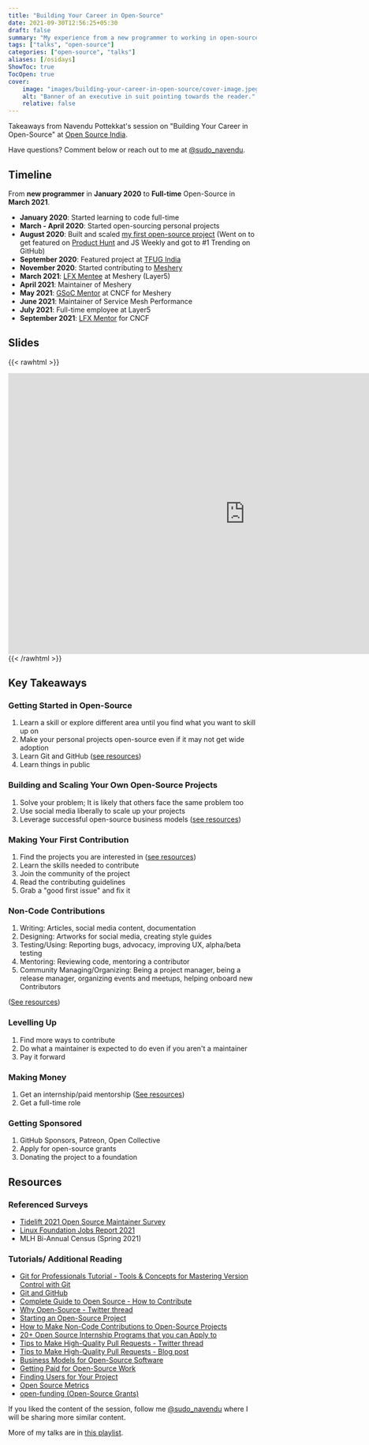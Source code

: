 ```yaml
---
title: "Building Your Career in Open-Source"
date: 2021-09-30T12:56:25+05:30
draft: false
summary: "My experience from a new programmer to working in open-source full time."
tags: ["talks", "open-source"]
categories: ["open-source", "talks"]
aliases: [/osidays]
ShowToc: true
TocOpen: true
cover:
    image: "images/building-your-career-in-open-source/cover-image.jpeg"
    alt: "Banner of an executive in suit pointing towards the reader."
    relative: false
---
```


Takeaways from Navendu Pottekkat's session on "Building Your Career in Open-Source" at [Open Source India](https://www.opensourceindia.in/).

Have questions? Comment below or reach out to me at [@sudo_navendu](https://twitter.com/sudo_navendu).

## Timeline

From **new programmer** in **January 2020** to **Full-time** Open-Source in **March 2021**.

* **January 2020**: Started learning to code full-time
* **March - April 2020**: Started open-sourcing personal projects
* **August 2020**: Built and scaled [my first open-source project](https://github.com/nsfw-filter/nsfw-filter)
(Went on to get featured on [Product Hunt](https://www.producthunt.com/posts/nsfw-filter) and JS Weekly and got to #1 Trending on GitHub)
* **September 2020**: Featured project at [TFUG India](https://www.youtube.com/watch?v=NS5RlRGVDEs)
* **November 2020**: Started contributing to [Meshery](https://github.com/meshery/meshery)
* **March 2021**: [LFX Mentee](https://mentorship.lfx.linuxfoundation.org/project/0d6fd362-04a1-4086-a6e7-ec753ed4a60b) at Meshery (Layer5)
* **April 2021**: Maintainer of Meshery
* **May 2021**: [GSoC Mentor](https://summerofcode.withgoogle.com/projects/#6432043061215232) at CNCF for Meshery
* **June 2021**: Maintainer of Service Mesh Performance
* **July 2021**: Full-time employee at Layer5
* **September 2021**: [LFX Mentor](https://mentorship.lfx.linuxfoundation.org/project/278ad0b0-ec8a-474a-863b-a8a01956d99c) for CNCF

## Slides

{{< rawhtml >}}
<iframe src="https://docs.google.com/presentation/d/e/2PACX-1vRrqLjU63fLyPLTg9FEAL7QtKCwyF0Hw8yoB4llgoR7HDw5ASCgrieqdHNmi9EzsfhwY9oT0BszumiO/embed?start=false&loop=false&delayms=5000" frameborder="0" width="960" height="569" allowfullscreen="true" mozallowfullscreen="true" webkitallowfullscreen="true"></iframe>
{{< /rawhtml >}}

## Key Takeaways

### Getting Started in Open-Source

1. Learn a skill or explore different area until you find what you want to skill up on
2. Make your personal projects open-source even if it may not get wide adoption
3. Learn Git and GitHub ([see resources](#resources))
4. Learn things in public

### Building and Scaling Your Own Open-Source Projects

1. Solve your problem; It is likely that others face the same problem too
2. Use social media liberally to scale up your projects
3. Leverage successful open-source business models ([see resources](#resources))

### Making Your First Contribution

1. Find the projects you are interested in ([see resources](#resources))
2. Learn the skills needed to contribute
3. Join the community of the project
4. Read the contributing guidelines
5. Grab a "good first issue" and fix it

### Non-Code Contributions

1. Writing: Articles, social media content, documentation
2. Designing: Artworks for social media, creating style guides
3. Testing/Using: Reporting bugs, advocacy, improving UX, alpha/beta testing
4. Mentoring: Reviewing code, mentoring a contributor
5. Community Managing/Organizing: Being a project manager, being a release manager, organizing events and meetups, helping onboard new Contributors

([See resources](#resources))

### Levelling Up

1. Find more ways to contribute
2. Do what a maintainer is expected to do even if you aren't a maintainer
3. Pay it forward

### Making Money

1. Get an internship/paid mentorship ([See resources](#resources))
2. Get a full-time role

### Getting Sponsored

1. GitHub Sponsors, Patreon, Open Collective
2. Apply for open-source grants
3. Donating the project to a foundation

## Resources

### Referenced Surveys

* [Tidelift 2021 Open Source Maintainer Survey](https://tidelift.com/subscription/the-tidelift-maintainer-survey)
* [Linux Foundation Jobs Report 2021](https://www.linuxfoundation.org/resources/publications/open-source-jobs-report-2021/)
* MLH Bi-Annual Census (Spring 2021)

### Tutorials/ Additional Reading

* [Git for Professionals Tutorial - Tools & Concepts for Mastering Version Control with Git](https://www.youtube.com/watch?v=Uszj_k0DGsg)
* [Git and GitHub](https://www.youtube.com/playlist?list=PLWKjhJtqVAbkFiqHnNaxpOPhh9tSWMXIF)
* [Complete Guide to Open Source - How to Contribute](https://www.youtube.com/watch?v=yzeVMecydCE)
* [Why Open-Source - Twitter thread](https://twitter.com/sudo_navendu/status/1439948544002048004)
* [Starting an Open-Source Project](https://opensource.guide/starting-a-project/#:~:text=These%20permissions%20are%20enforced%20through,computing%2C%20relative%20to%20closed%20source.)
* [How to Make Non-Code Contributions to Open-Source Projects](../non-code-contributions-to-open-source)
* [20+ Open Source Internship Programs that you can Apply to](../open-source-internship-programs)
* [Tips to Make High-Quality Pull Requests - Twitter thread](https://twitter.com/sudo_navendu/status/1437456596473303042)
* [Tips to Make High-Quality Pull Requests - Blog post](../pull-requests-like-a-pro)
* [Business Models for Open-Source Software](https://en.wikipedia.org/wiki/Business_models_for_open-source_software)
* [Getting Paid for Open-Source Work](https://opensource.guide/getting-paid/)
* [Finding Users for Your Project](https://opensource.guide/finding-users/)
* [Open Source Metrics](https://opensource.guide/metrics/)
* [open-funding (Open-Source Grants)](https://github.com/ralphtheninja/open-funding)

If you liked the content of the session, follow me [@sudo_navendu](https://twitter.com/sudo_navendu) where I will be sharing more similar content.

More of my talks are in [this playlist](https://www.youtube.com/playlist?list=PLUVkO7d15olRgs1rU6scvszk0DB5HxKdu).
